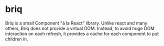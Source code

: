 # briq

Briq is a small Component "à la React" library. Unlike react and many others, Briq does not provide a virtual DOM. 
Instead, to avoid huge DOM interaction on each refresh, it provides a cache for each component to put children in.
